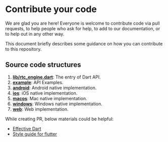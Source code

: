 # Contribute your code

We are glad you are here! Everyone is welcome to contribute code via pull requests, to help people who ask for help, to add to our documentation, or to help out in any other way.

This document briefly describes some guidance on how you can contribute to this repository.

## Source code structures

1. **[lib/rtc_engine.dart](lib/rtc_engine.dart)**: The entry of Dart API.
2. **[example](example)**: API Examples.
3. **[android](android)**: Android native implementation.
4. **[ios](ios)**: iOS native implementation.
5. **[macos](macos)**: Mac native implementation.
6. **[windows](windows)**: Windows native implementation.
7. **[web](lib/agora_rtc_engine_web.dart)**: Web implementation.

While creating PR, below materials could be helpful:

* [Effective Dart](https://www.dartlang.org/guides/language/effective-dart)
* [Style guide for flutter](https://github.com/flutter/flutter/wiki/Style-guide-for-Flutter-repo)
